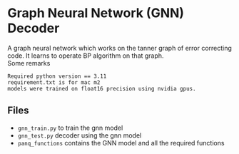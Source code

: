 # Graph Neural Network (GNN) Decoder

A graph neural network which works on the tanner graph of error correcting code. It learns to operate BP algorithm on that graph.  
Some remarks

    Required python version == 3.11  
    requirement.txt is for mac m2  
    models were trained on float16 precision using nvidia gpus.

## Files
- `gnn_train.py` to train the gnn model
- `gnn_test.py` decoder using the gnn model
- `panq_functions` contains the GNN model and all the required functions
